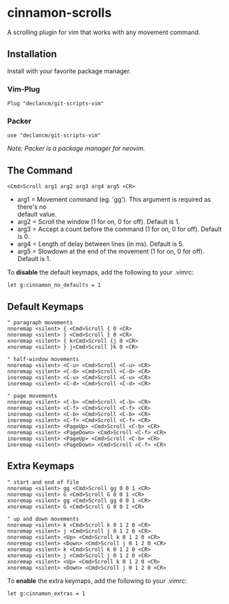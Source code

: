 # cinnamon-scrolls

A scrolling plugin for vim that works with any movement command.

## Installation

Install with your favorite package manager.

### Vim-Plug

```vim
Plug "declancm/git-scripts-vim"
```

### Packer

```vim
use "declancm/git-scripts-vim"
```

_Note: Packer is a package manager for neovim._

## The Command

```vim
<Cmd>Scroll arg1 arg2 arg3 arg4 arg5 <CR>
```

* arg1 = Movement command (eg. 'gg'). This argument is required as there's no\
  default value.
* arg2 = Scroll the window (1 for on, 0 for off). Default is 1.
* arg3 = Accept a count before the command (1 for on, 0 for off). Default is 0.
* arg4 = Length of delay between lines (in ms). Default is 5.
* arg5 = Slowdown at the end of the movement (1 for on, 0 for off). Default is 1.

To **disable** the default keymaps, add the following to your .vimrc:

```vim
let g:cinnamon_no_defaults = 1
```

## Default Keymaps

```vim
" paragraph movements
nnoremap <silent> { <Cmd>Scroll { 0 <CR>
nnoremap <silent> } <Cmd>Scroll } 0 <CR>
xnoremap <silent> { k<Cmd>Scroll {j 0 <CR>
xnoremap <silent> } j<Cmd>Scroll }k 0 <CR>

" half-window movements
nnoremap <silent> <C-u> <Cmd>Scroll <C-u> <CR>
nnoremap <silent> <C-d> <Cmd>Scroll <C-d> <CR>
inoremap <silent> <C-u> <Cmd>Scroll <C-u> <CR>
inoremap <silent> <C-d> <Cmd>Scroll <C-d> <CR>

" page movements
nnoremap <silent> <C-b> <Cmd>Scroll <C-b> <CR>
nnoremap <silent> <C-f> <Cmd>Scroll <C-f> <CR>
inoremap <silent> <C-b> <Cmd>Scroll <C-b> <CR>
inoremap <silent> <C-f> <Cmd>Scroll <C-f> <CR>
nnoremap <silent> <PageUp> <Cmd>Scroll <C-b> <CR>
nnoremap <silent> <PageDown> <Cmd>Scroll <C-f> <CR>
inoremap <silent> <PageUp> <Cmd>Scroll <C-b> <CR>
inoremap <silent> <PageDown> <Cmd>Scroll <C-f> <CR>
```

## Extra Keymaps

```vim
" start and end of file
nnoremap <silent> gg <Cmd>Scroll gg 0 0 1 <CR>
nnoremap <silent> G <Cmd>Scroll G 0 0 1 <CR>
xnoremap <silent> gg <Cmd>Scroll gg 0 0 1 <CR>
xnoremap <silent> G <Cmd>Scroll G 0 0 1 <CR>

" up and down movements
nnoremap <silent> k <Cmd>Scroll k 0 1 2 0 <CR>
nnoremap <silent> j <Cmd>Scroll j 0 1 2 0 <CR>
nnoremap <silent> <Up> <Cmd>Scroll k 0 1 2 0 <CR>
nnoremap <silent> <Down> <Cmd>Scroll j 0 1 2 0 <CR>
xnoremap <silent> k <Cmd>Scroll k 0 1 2 0 <CR>
xnoremap <silent> j <Cmd>Scroll j 0 1 2 0 <CR>
xnoremap <silent> <Up> <Cmd>Scroll k 0 1 2 0 <CR>
xnoremap <silent> <Down> <Cmd>Scroll j 0 1 2 0 <CR>
```

To **enable** the extra keymaps, add the following to your .vimrc:

```vim
let g:cinnamon_extras = 1
```
